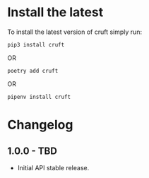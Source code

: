 Install the latest
===================

To install the latest version of cruft simply run:

`pip3 install cruft`

OR

`poetry add cruft`

OR

`pipenv install cruft`


Changelog
=========
## 1.0.0 - TBD
- Initial API stable release.
